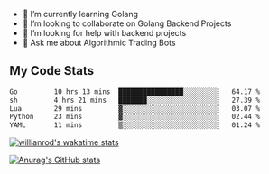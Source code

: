 
- 🌱 I’m currently learning Golang
- 👯 I’m looking to collaborate on Golang Backend Projects
- 🤔 I’m looking for help with backend projects
- 💬 Ask me about Algorithmic Trading Bots

## My Code Stats

<!--START_SECTION:waka-->

```txt
Go         10 hrs 13 mins  ████████████████░░░░░░░░░   64.17 %
sh         4 hrs 21 mins   ███████░░░░░░░░░░░░░░░░░░   27.39 %
Lua        29 mins         ▓░░░░░░░░░░░░░░░░░░░░░░░░   03.07 %
Python     23 mins         ▓░░░░░░░░░░░░░░░░░░░░░░░░   02.44 %
YAML       11 mins         ▒░░░░░░░░░░░░░░░░░░░░░░░░   01.24 %
```

<!--END_SECTION:waka-->

[![willianrod's wakatime stats](https://github-readme-stats.vercel.app/api/wakatime?username=holdandup&layout=compact&theme=react&custom_title=Wakatime%20All%20Time%20Stats&langs_count=8)](https://github.com/anuraghazra/github-readme-stats)

[![Anurag's GitHub stats](https://github-readme-stats.vercel.app/api?username=Kevinbarrero)](https://github.com/anuraghazra/github-readme-stats)




